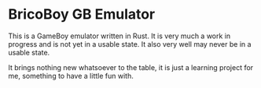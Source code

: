 # BricoBoy GB Emulator

This is a GameBoy emulator written in Rust.
It is very much a work in progress and is not yet in a usable state.
It also very well may never be in a usable state.

It brings nothing new whatsoever to the table, it is just a learning project for me,
something to have a little fun with.
